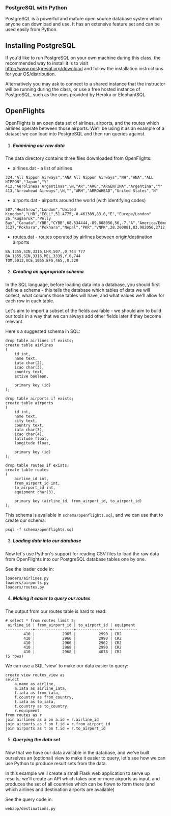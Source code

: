 ### PostgreSQL with Python

PostgreSQL is a powerful and mature open source database system which anyone
can download and use.  It has an extensive feature set and can be used easily
from Python.


## Installing PostgreSQL

If you'd like to run PostgreSQL on your own machine during this class, the
recommended way to install it is to visit http://www.postgresql.org/download
and follow the installation instructions for your OS/distribution.

Alternatively you may ask to connect to a shared instance that the instructor
will be running during the class, or use a free hosted instance of PostgreSQL,
such as the ones provided by Heroku or ElephantSQL.


## OpenFlights

OpenFlights is an open data set of airlines, airports, and the routes which
airlines operate between those airports.  We'll be using it as an example of a
dataset we can load into PostgreSQL and then run queries against.


1. ##### Examining our raw data

The data directory contains three files downloaded from OpenFlights:

* airlines.dat - a list of airlines

```
324,"All Nippon Airways","ANA All Nippon Airways","NH","ANA","ALL NIPPON","Japan","Y"
412,"Aerolineas Argentinas",\N,"AR","ARG","ARGENTINA","Argentina","Y"
413,"Arrowhead Airways",\N,"","ARH","ARROWHEAD","United States","N"
```

* airports.dat - airports around the world (with identifying codes)

```
507,"Heathrow","London","United Kingdom","LHR","EGLL",51.4775,-0.461389,83,0,"E","Europe/London"
26,"Kugaaruk","Pelly Bay","Canada","YBB","CYBB",68.534444,-89.808056,56,-7,"A","America/Edmonton"
3127,"Pokhara","Pokhara","Nepal","PKR","VNPK",28.200881,83.982056,2712,5.75,"N","Asia/Katmandu"
```

* routes.dat - routes operated by airlines between origin/destination airports

```
BA,1355,SIN,3316,LHR,507,,0,744 777
BA,1355,SIN,3316,MEL,3339,Y,0,744
TOM,5013,ACE,1055,BFS,465,,0,320
```

2. ##### Creating an appropriate schema

In the SQL language, before loading data into a database, you should first
define a schema - this tells the database which tables of data we will collect,
what columns those tables will have, and what values we'll allow for each row
in each table.

Let's aim to import a subset of the fields available - we should aim to build
our tools in a way that we can always add other fields later if they become
relevant.

Here's a suggested schema in SQL:

```
drop table airlines if exists;
create table airlines
(
    id int,
    name text,
    iata char(2),
    icao char(3),
    country text,
    active boolean,

    primary key (id)
);

drop table airports if exists;
create table airports
(
    id int,
    name text,
    city text,
    country text,
    iata char(3),
    icao char(4),
    latitude float,
    longitude float,

    primary key (id)
);

drop table routes if exists;
create table routes
(
    airline_id int,
    from_airport_id int,
    to_airport_id int,
    equipment char(3),

    primary key (airline_id, from_airport_id, to_airport_id)
);
```

This schema is available in `schema/openflights.sql`, and we can use that to
create our schema:

```
psql -f schema/openflights.sql
```

3. ##### Loading data into our database

Now let's use Python's support for reading CSV files to load the raw data
from OpenFlights into our PostgreSQL database tables one by one.

See the loader code in:

```
loaders/airlines.py
loaders/airports.py
loaders/routes.py
```

4. ##### Making it easier to query our routes

The output from our routes table is hard to read:

```
# select * from routes limit 5;
 airline_id | from_airport_id | to_airport_id | equipment
------------+-----------------+---------------+-----------
        410 |            2965 |          2990 | CR2
        410 |            2966 |          2990 | CR2
        410 |            2966 |          2962 | CR2
        410 |            2968 |          2990 | CR2
        410 |            2968 |          4078 | CR2
(5 rows)
```

We can use a SQL 'view' to make our data easier to query:

```
create view routes_view as
select
    a.name as airline,
    a.iata as airline_iata,
    f.iata as from_iata,
    f.country as from_country,
    t.iata as to_iata,
    t.country as to_country,
    r.equipment
from routes as r
join airlines as a on a.id = r.airline_id
join airports as f on f.id = r.from_airport_id
join airports as t on t.id = r.to_airport_id
```


5. ##### Querying the data set

Now that we have our data available in the database, and we've built ourselves
an (optional) view to make it easier to query, let's see how we can use Python
to produce result sets from the data.

In this example we'll create a small Flask web application to serve up results;
we'll create an API which takes one or more airports as input, and produces
the set of all countries which can be flown to form there (and which airlines
and destination airports are available)

See the query code in:

```
webapp/destinations.py
```
